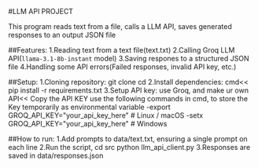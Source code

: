 #LLM API PROJECT

This program reads text from a file, calls a LLM API, saves generated responses to an output JSON file

##Features:
1.Reading text from a text file(text.txt)
2.Calling Groq LLM API(`llama-3.1-8b-instant` model)
3.Saving respones to a structured JSON file
4.Handling some API errors(Failed responses, invalid API key, etc.)

##Setup:
1.Cloning repository:
  git clone <url>
  cd <folder>
2.Install dependencies:
  cmd<< pip install -r requirements.txt
3.Setup API key:
  use Groq, and make ur own API<< Copy the API KEY
  use the following commands in cmd, to store the Key temporarily as environmental variable
    -export GROQ_API_KEY="your_api_key_here"   # Linux / macOS
    -setx GROQ_API_KEY="your_api_key_here"      # Windows

##How to run:
1.Add prompts to data/text.txt, ensuring a single prompt on each line
2.Run the script, cd src
                  python llm_api_client.py
3.Responses are saved in data/responses.json